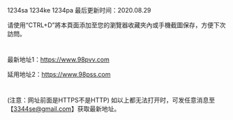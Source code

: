 1234sa 1234ke 1234pa 最后更新时间：2020.08.29

请使用“CTRL+D”將本頁面添加至您的瀏覽器收藏夾內或手機截圖保存，方便下次訪問。
#
最新地址1：https://www.98pvv.com

延用地址2：https://www.98pss.com
#
(注意：网址前面是HTTPS不是HTTP) 如以上都无法打开时，可发任意消息至【3344se@gmail.com】获取最新地址。
